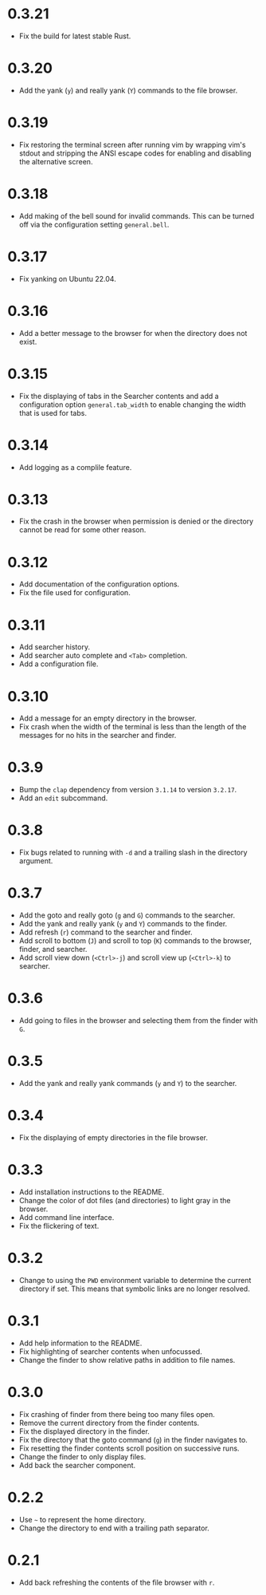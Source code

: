 # 0.3.21
- Fix the build for latest stable Rust.

# 0.3.20
- Add the yank (`y`) and really yank (`Y`) commands to the file browser.

# 0.3.19
- Fix restoring the terminal screen after running vim by wrapping vim's stdout and stripping the
ANSI escape codes for enabling and disabling the alternative screen.

# 0.3.18
- Add making of the bell sound for invalid commands. This can be turned off via the configuration
setting `general.bell`.

# 0.3.17
- Fix yanking on Ubuntu 22.04.

# 0.3.16
- Add a better message to the browser for when the directory does not exist.

# 0.3.15
- Fix the displaying of tabs in the Searcher contents and add a configuration option
`general.tab_width` to enable changing the width that is used for tabs.

# 0.3.14
- Add logging as a complile feature.

# 0.3.13
- Fix the crash in the browser when permission is denied or the directory cannot be read for some other
reason.

# 0.3.12
- Add documentation of the configuration options.
- Fix the file used for configuration.

# 0.3.11
- Add searcher history.
- Add searcher auto complete and `<Tab>` completion.
- Add a configuration file.

# 0.3.10
- Add a message for an empty directory in the browser.
- Fix crash when the width of the terminal is less than the length of the messages for no hits in the
searcher and finder.

# 0.3.9
- Bump the `clap` dependency from version `3.1.14` to version `3.2.17`.
- Add an `edit` subcommand.

# 0.3.8
- Fix bugs related to running with `-d` and a trailing slash in the directory argument.

# 0.3.7
- Add the goto and really goto (`g` and `G`) commands to the searcher.
- Add the yank and really yank (`y` and `Y`) commands to the finder.
- Add refresh (`r`) command to the searcher and finder.
- Add scroll to bottom (`J`) and scroll to top (`K`) commands to the browser, finder, and searcher.
- Add scroll view down (`<Ctrl>-j`) and scroll view up (`<Ctrl>-k`) to searcher.

# 0.3.6
- Add going to files in the browser and selecting them from the finder with `G`.

# 0.3.5
- Add the yank and really yank commands (`y` and `Y`) to the searcher.

# 0.3.4
- Fix the displaying of empty directories in the file browser.

# 0.3.3
- Add installation instructions to the README.
- Change the color of dot files (and directories) to light gray in the browser.
- Add command line interface.
- Fix the flickering of text.

# 0.3.2
- Change to using the `PWD` environment variable to determine the current directory if set. This
means that symbolic links are no longer resolved.

# 0.3.1
- Add help information to the README.
- Fix highlighting of searcher contents when unfocussed.
- Change the finder to show relative paths in addition to file names.

# 0.3.0
- Fix crashing of finder from there being too many files open.
- Remove the current directory from the finder contents.
- Fix the displayed directory in the finder.
- Fix the directory that the goto command (`g`) in the finder navigates to.
- Fix resetting the finder contents scroll position on successive runs.
- Change the finder to only display files.
- Add back the searcher component.

# 0.2.2
- Use `~` to represent the home directory.
- Change the directory to end with a trailing path separator.

# 0.2.1
- Add back refreshing the contents of the file browser with `r`.
